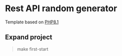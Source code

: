 # Rest API random generator
Template based on [PHP8.1](https://www.php.net/releases/8_1_0.php)

## Expand project
> make first-start